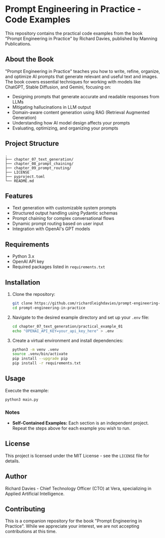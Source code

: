 # Prompt Engineering in Practice - Code Examples

This repository contains the practical code examples from the book "Prompt Engineering in Practice" by Richard Davies, published by Manning Publications.

## About the Book

"Prompt Engineering in Practice" teaches you how to write, refine, organize, and optimize AI prompts that generate relevant and useful text and images. The book covers essential techniques for working with models like ChatGPT, Stable Diffusion, and Gemini, focusing on:

- Designing prompts that generate accurate and readable responses from LLMs
- Mitigating hallucinations in LLM output
- Domain-aware content generation using RAG (Retrieval Augmented Generation)
- Understanding how AI model design affects your prompts
- Evaluating, optimizing, and organizing your prompts

## Project Structure

```
.
├── chapter_07_text_generation/
├── chapter_08_prompt_chaining/
├── chapter_09_prompt_routing/
├── LICENSE
├── pyproject.toml
└── README.md
```

## Features

- Text generation with customizable system prompts
- Structured output handling using Pydantic schemas
- Prompt chaining for complex conversational flows
- Dynamic prompt routing based on user input
- Integration with OpenAI's GPT models

## Requirements

- Python 3.x
- OpenAI API key
- Required packages listed in `requirements.txt`

## Installation

1. Clone the repository:
   ```sh
   git clone https://github.com/richardleighdavies/prompt-engineering-in-practice.git
   cd prompt-engineering-in-practice
   ```

2. Navigate to the desired example directory and set up your `.env` file:
   ```sh
   cd chapter_07_text_generation/practical_example_01
   echo "OPENAI_API_KEY=your_api_key_here" > .env
   ```

3. Create a virtual environment and install dependencies:
   ```sh
   python3 -m venv .venv
   source .venv/bin/activate
   pip install --upgrade pip
   pip install -r requirements.txt
   ```

## Usage

Execute the example:
```sh
python3 main.py
```

### Notes
- **Self-Contained Examples:** Each section is an independent project. Repeat the steps above for each example you wish to run.

## License

This project is licensed under the MIT License - see the `LICENSE` file for details.

## Author

Richard Davies - Chief Technology Officer (CTO) at Vera, specializing in Applied Artificial Intelligence.

## Contributing

This is a companion repository for the book "Prompt Engineering in Practice". While we appreciate your interest, we are not accepting contributions at this time.